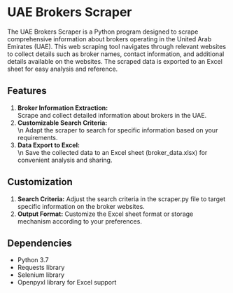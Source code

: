 # UAE Brokers Scraper
The UAE Brokers Scraper is a Python program designed to scrape comprehensive information about brokers operating in the United Arab Emirates (UAE). This web scraping tool navigates through relevant websites to collect details such as broker names, contact information, and additional details available on the websites. The scraped data is exported to an Excel sheet for easy analysis and reference.

## Features
1. **Broker Information Extraction:**<br/>
Scrape and collect detailed information about brokers in the UAE.
3. **Customizable Search Criteria:**<br/>
\n Adapt the scraper to search for specific information based on your requirements.
3. **Data Export to Excel:**<br/>
\n Save the collected data to an Excel sheet (broker_data.xlsx) for convenient analysis and sharing.

## Customization
1. **Search Criteria:**
Adjust the search criteria in the scraper.py file to target specific information on the broker websites.
2. **Output Format:**
Customize the Excel sheet format or storage mechanism according to your preferences.

## Dependencies
- Python 3.7
- Requests library
- Selenium library
- Openpyxl library for Excel support
